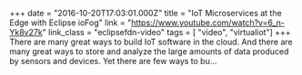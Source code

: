 +++
date = "2016-10-20T17:03:01.000Z"
title = "IoT Microservices at the Edge with Eclipse ioFog"
link = "https://www.youtube.com/watch?v=6_n-Yk8v27k"
link_class  = "eclipsefdn-video"
tags = [ "video", "virtualiot"]
+++
There are many great ways to build IoT software in the cloud. And there are many great ways to store and analyze the large amounts of data produced by sensors and devices. Yet there are few ways to bu…